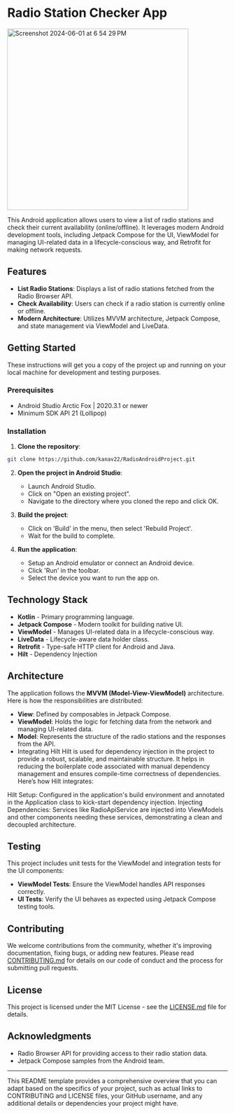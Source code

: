 # Radio Station Checker App

<img width="414" alt="Screenshot 2024-06-01 at 6 54 29 PM" src="https://github.com/kanav22/RadioAndroidProject/assets/5936688/3e4c10c8-9eac-45d4-a9cf-06aa5a5b1794">


This Android application allows users to view a list of radio stations and check their current availability (online/offline). It leverages modern Android development tools, including Jetpack Compose for the UI, ViewModel for managing UI-related data in a lifecycle-conscious way, and Retrofit for making network requests.

## Features

- **List Radio Stations**: Displays a list of radio stations fetched from the Radio Browser API.
- **Check Availability**: Users can check if a radio station is currently online or offline.
- **Modern Architecture**: Utilizes MVVM architecture, Jetpack Compose, and state management via ViewModel and LiveData.

## Getting Started

These instructions will get you a copy of the project up and running on your local machine for development and testing purposes.

### Prerequisites

- Android Studio Arctic Fox | 2020.3.1 or newer
- Minimum SDK API 21 (Lollipop)

### Installation

1. **Clone the repository**:

```bash
git clone https://github.com/kanav22/RadioAndroidProject.git
```

2. **Open the project in Android Studio**:

   - Launch Android Studio.
   - Click on "Open an existing project".
   - Navigate to the directory where you cloned the repo and click OK.

3. **Build the project**:

   - Click on 'Build' in the menu, then select 'Rebuild Project'.
   - Wait for the build to complete.

4. **Run the application**:

   - Setup an Android emulator or connect an Android device.
   - Click 'Run' in the toolbar.
   - Select the device you want to run the app on.

## Technology Stack

- **Kotlin** - Primary programming language.
- **Jetpack Compose** - Modern toolkit for building native UI.
- **ViewModel** - Manages UI-related data in a lifecycle-conscious way.
- **LiveData** - Lifecycle-aware data holder class.
- **Retrofit** - Type-safe HTTP client for Android and Java.
- **Hilt** - Dependency Injection

## Architecture

The application follows the **MVVM (Model-View-ViewModel)** architecture. Here is how the responsibilities are distributed:

- **View**: Defined by composables in Jetpack Compose.
- **ViewModel**: Holds the logic for fetching data from the network and managing UI-related data.
- **Model**: Represents the structure of the radio stations and the responses from the API.
- Integrating Hilt
Hilt is used for dependency injection in the project to provide a robust, scalable, and maintainable structure. It helps in reducing the boilerplate code associated with manual dependency management and ensures compile-time correctness of dependencies. Here’s how Hilt integrates:

Hilt Setup: Configured in the application's build environment and annotated in the Application class to kick-start dependency injection.
Injecting Dependencies: Services like RadioApiService are injected into ViewModels and other components needing these services, demonstrating a clean and decoupled architecture.

## Testing

This project includes unit tests for the ViewModel and integration tests for the UI components:

- **ViewModel Tests**: Ensure the ViewModel handles API responses correctly.
- **UI Tests**: Verify the UI behaves as expected using Jetpack Compose testing tools.

## Contributing

We welcome contributions from the community, whether it's improving documentation, fixing bugs, or adding new features. Please read [CONTRIBUTING.md](https://github.com/yourusername/radio-station-checker-app/blob/main/CONTRIBUTING.md) for details on our code of conduct and the process for submitting pull requests.

## License

This project is licensed under the MIT License - see the [LICENSE.md](https://github.com/yourusername/radio-station-checker-app/blob/main/LICENSE) file for details.

## Acknowledgments

- Radio Browser API for providing access to their radio station data.
- Jetpack Compose samples from the Android team.

---

This README template provides a comprehensive overview that you can adapt based on the specifics of your project, such as actual links to CONTRIBUTING and LICENSE files, your GitHub username, and any additional details or dependencies your project might have.


